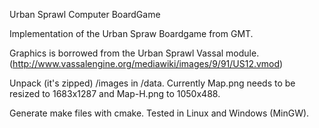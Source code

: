 Urban Sprawl Computer BoardGame

Implementation of the Urban Spraw Boardgame from GMT.

Graphics is borrowed from the Urban Sprawl Vassal module.
(http://www.vassalengine.org/mediawiki/images/9/91/US12.vmod)

Unpack (it's zipped) /images in /data.
Currently Map.png needs to be resized to 1683x1287 and Map-H.png to
1050x488.

Generate make files with cmake.
Tested in Linux and Windows (MinGW).

